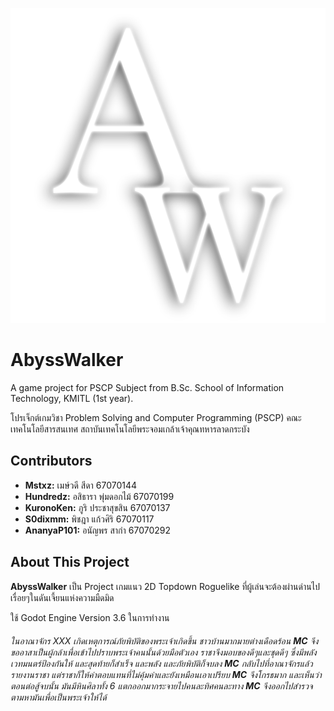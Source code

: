 ![alt text](Godot_Main/icon.png)

# AbyssWalker

A game project for PSCP Subject from B.Sc. School of Information Technology, KMITL (1st year).

โปรเจ็กต์เกมวิชา Problem Solving and Computer Programming (PSCP)
คณะเทคโนโลยีสารสนเทศ สถาบันเทคโนโลยีพระจอมเกล้าเจ้าคุณทหารลาดกระบัง

## Contributors

- **Mstxz:** เมษ์วดี สีดา 67070144
- **Hundredz:** อสิธารา พุ่มดอกไม้ 67070199
- **KuronoKen:** ภูริ ประชาสุขสิน 67070137
- **S0dixmm:** พิชฎา แก้วศิริ 67070117
- **AnanyaP101:** อนัญพร สากำ 67070292

## About This Project

**AbyssWalker** เป็น Project เกมแนว 2D Topdown Roguelike  ที่ผู้เล่นจะต้องผ่านด่านไปเรื่อยๆในดันเจี้ยนแห่งความมืดมิด

ใช้ Godot Engine Version 3.6 ในการทำงาน

###### *ในอาณาจักร XXX เกิดเหตุการณ์ภัยพิบัติของพระเจ้าเกิดขึ้น ชาวบ้านมากมายต่างเดือดร้อน **MC** จึงขออาสาเป็นผู้กล้าเพื่อเข้าไปปราบพระเจ้าคนนั้นด้วยมือตัวเอง ราชาจึงมอบของดีๆและชุดดีๆ ซึ่งมีพลังเวทมนตร์ป้องกันให้ และสุดท้ายก็สำเร็จ และพลัง และภัยพิบัติก็จบลง **MC** กลับไปที่อาณาจักรแล้วรายงานราชา แต่ราชาก็ให้ค่าตอบแทนที่ไม่คุ้มค่าและยังเหมือนเอาเปรียบ **MC** จึงโกรธมาก และเห็นว่าตอนต่อสู้จบนั้น มันมีหินศิลาทั้ง 6 แตกออกมากระจายไปคนละทิศคนละทาง **MC** จึงออกไปสำรวจตามหามันเพื่อเป็นพระเจ้าให้ได้*